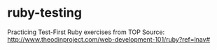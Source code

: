 # ruby-testing
Practicing Test-First Ruby exercises from TOP
Source: http://www.theodinproject.com/web-development-101/ruby?ref=lnav#
